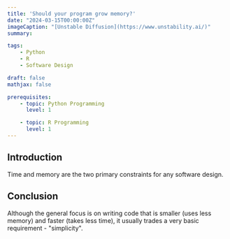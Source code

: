 ```yaml
---
title: 'Should your program grow memory?'
date: "2024-03-15T00:00:00Z"
imageCaption: "[Unstable Diffusion](https://www.unstability.ai/)"
summary: 

tags:
    - Python
    - R
    - Software Design

draft: false
mathjax: false 

prerequisites:
    - topic: Python Programming
      level: 1

    - topic: R Programming
      level: 1
---
```


## Introduction

Time and memory are the two primary constraints for any software design. 




## Conclusion 

Although the general focus is on writing code that is smaller (uses less memory) and faster (takes less time), it usually trades a very basic requirement - "simplicity". 

